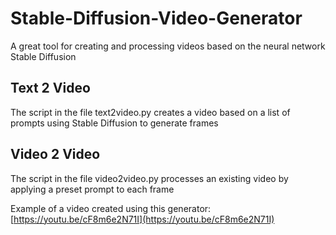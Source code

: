 # Stable-Diffusion-Video-Generator
A great tool for creating and processing videos based on the neural network Stable Diffusion

## Text 2 Video
The script in the file text2video.py creates a video based on a list of prompts using Stable Diffusion to generate frames

## Video 2 Video
The script in the file video2video.py processes an existing video by applying a preset prompt to each frame

Example of a video created using this generator:
[https://youtu.be/cF8m6e2N71I](https://youtu.be/cF8m6e2N71I)
